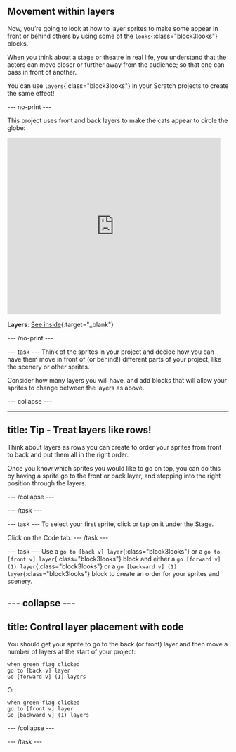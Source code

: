 ## Movement within layers

Now, you’re going to look at how to layer sprites to make some appear in front or behind others by using some of the `looks`{:class="block3looks"} blocks.

When you think about a stage or theatre in real life, you understand that the actors can move closer or further away from the audience; so that one can pass in front of another. 

You can use `layers`{:class="block3looks"} in your Scratch projects to create the same effect! 

--- no-print ---

This project uses front and back layers to make the cats appear to circle the globe:

<div class="scratch-preview">
  <iframe src="https://scratch.mit.edu/projects/444530974/embed" allowtransparency="true" width="485" height="402" frameborder="0" scrolling="no" allowfullscreen></iframe>
</div>

**Layers**: [See inside](https://scratch.mit.edu/projects/444530974/editor){:target="_blank"}

--- /no-print ---

--- task ---
Think of the sprites in your project and decide how you can have them move in front of (or behind!) different parts of your project, like the scenery or other sprites. 

Consider how many layers you will have, and add blocks that will allow your sprites to change between the layers as above.

--- collapse ---

--- 
title: Tip - Treat layers like rows!
---
Think about layers as rows you can create to order your sprites from front to back and put them all in the right order. 

Once you know which sprites you would like to go on top, you can do this by having a sprite go to the front or back layer, and stepping into the right position through the layers.

--- /collapse ---

--- /task ---

--- task ---
To select your first sprite, click or tap on it under the Stage.

Click on the Code tab.
--- /task ---

--- task ---
Use a `go to [back v] layer`{:class="block3looks"} or a `go to [front v] layer`{:class="block3looks"} block and either a `go [forward v] (1) layer`{:class="block3looks"} or a `go [backward v] (1) layer`{:class="block3looks"} block to create an order for your sprites and scenery.

--- collapse ---
--- 
title: Control layer placement with code
---
You should get your sprite to go to the back (or front) layer and then move a number of layers at the start of your project:

``` blocks3
when green flag clicked
go to [back v] layer
Go [forward v] (1) layers
```

Or:

``` blocks3
when green flag clicked
go to [front v] layer
Go [backward v] (1) layers
```

--- /collapse ---

--- /task ---
